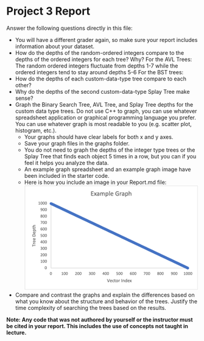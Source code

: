# Project 3 Report

Answer the following questions directly in this file:
* You will have a different grader again, so make sure your report includes information about your dataset.
* How do the depths of the random-ordered integers compare to the depths of the ordered integers for each tree? Why?
For the AVL Trees: The random ordered integers fluctuate from depths 1-7 while the ordered integers tend to stay around depths 5-6
For the BST trees: 
* How do the depths of each custom-data-type tree compare to each other?
* Why do the depths of the second custom-data-type Splay Tree make sense?
* Graph the Binary Search Tree, AVL Tree, and Splay Tree depths for the custom data type trees. Do not use C++ to graph, you can use whatever spreadsheet application or graphical programming language you prefer. You can use whatever graph is most readable to you (e.g. scatter plot, histogram, etc.).
  * Your graphs should have clear labels for both x and y axes.
  * Save your graph files in the graphs folder.
  * You do not need to graph the depths of the integer type trees or the Splay Tree that finds each object 5 times in a row, but you can if you feel it helps you analyze the data.
  * An example graph spreadsheet and an example graph image have been included in the starter code.
  * Here is how you include an image in your Report.md file: ![example graph](graphs/example-graph.png)
* Compare and contrast the graphs and explain the differences based on what you know about the structure and behavior of the trees. Justify the time complexity of searching the trees based on the results.

**Note: Any code that was not authored by yourself or the instructor must be cited in your report. This includes the use of concepts not taught in lecture.**